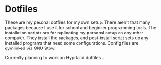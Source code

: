 # Dotfiles
These are my pesonal dotfiles for my own setup. There aren't that many packages
 because I use it for school and beginner programming tools. The installation 
scripts are for replicating my personal setup on any other computer. They 
install the packages, and post-install script sets up any installed programs 
that need some configurations. Config files are symlinked via GNU Stow.

Currently planning to work on Hyprland dotfiles...
